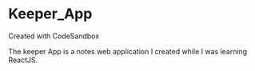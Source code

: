 # Keeper_App
Created with CodeSandbox

The keeper App is a notes web application I created while I was learning ReactJS.

